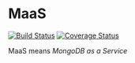 # MaaS 

[![Build Status](https://travis-ci.org/BugBusterSWE/MaaS.svg?branch=master)](https://travis-ci.org/BugBusterSWE/MaaS) [![Coverage Status](https://coveralls.io/repos/github/BugBusterSWE/MaaS/badge.svg?branch=issue%2386)](https://coveralls.io/github/BugBusterSWE/MaaS?branch=issue%2386)


MaaS means _MongoDB as a Service_
